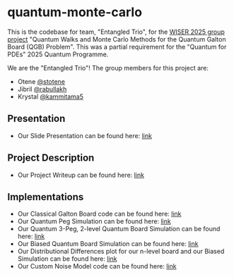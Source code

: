 # quantum-monte-carlo
This is the codebase for team, "Entangled Trio", for the [WISER 2025 group project](https://www.thewiser.org/quantum-walks-monte-carlo) "Quantum Walks and Monte Carlo Methods for the Quantum Galton Board (QGB) Problem". This was a partial requirement for the "Quantum for PDEs" 2025 Quantum Programme.

We are the "Entangled Trio"! The group members for this project are:
- Otene [@stotene](https://github.com/stotene)
- Jibril [@rabullakh](https://github.com/rabullakh)
- Krystal [@kammitama5](https://github.com/kammitama5)

## Presentation
- Our Slide Presentation can be found here: [link](https://docs.google.com/presentation/d/1DxIuK-7DrV0EuL1DmSxSg53wzR8DL0loUcNiFFRHWao/edit?usp=sharing)

## Project Description
- Our Project Writeup can be found here: [link](https://github.com/kammitama5/quantum-monte-carlo/blob/main/WISERQuantumProject2025.pdf)

## Implementations
- Our Classical Galton Board code can be found here: [link](https://github.com/stotene/Quantum-Walks-and-Monte-Carlo-Galton-Box-Simulation-/blob/main/Classical%20Simulation%20of%20Galton%20Box.ipynb)
- Our Quantum Peg Simulation can be found here: [link](https://github.com/kammitama5/quantum-monte-carlo/blob/main/Quantum-Galton-Box_pegs_and_levels.ipynb)
- Our Quantum 3-Peg, 2-level Quantum Board Simulation can be found here: [link](https://github.com/kammitama5/quantum-monte-carlo/blob/main/Quantum-Galton-Box_pegs_and_levels.ipynb)
- Our Biased Quantum Board Simulation can be found here: [link](https://github.com/kammitama5/quantum-monte-carlo/blob/main/Quantum_biased_model_n_pegs_and_levels.ipynb)
- Our Distributional Differences plot for our n-level board and our Biased Simulation can be found here: [link](https://github.com/kammitama5/quantum-monte-carlo/blob/main/Distributional_Differences.ipynb)
- Our Custom Noise Model code can be found here: [link](https://github.com/kammitama5/quantum-monte-carlo/blob/main/Noise_Model_from_Backend.ipynb)
